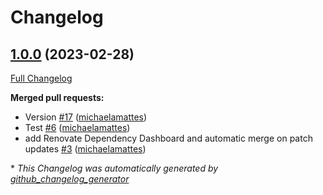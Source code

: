 # Changelog

## [1.0.0](https://github.com/T-Systems-MMS/terraform-azurerm-container/tree/1.0.0) (2023-02-28)

[Full Changelog](https://github.com/T-Systems-MMS/terraform-azurerm-container/compare/84d737c3af7f58cd1db5fc76f3752ead69af7866...1.0.0)

**Merged pull requests:**

- Version [\#17](https://github.com/T-Systems-MMS/terraform-azurerm-container/pull/17) ([michaelamattes](https://github.com/michaelamattes))
- Test [\#6](https://github.com/T-Systems-MMS/terraform-azurerm-container/pull/6) ([michaelamattes](https://github.com/michaelamattes))
- add Renovate Dependency Dashboard and automatic merge on patch updates [\#3](https://github.com/T-Systems-MMS/terraform-azurerm-container/pull/3) ([michaelamattes](https://github.com/michaelamattes))



\* *This Changelog was automatically generated by [github_changelog_generator](https://github.com/github-changelog-generator/github-changelog-generator)*
